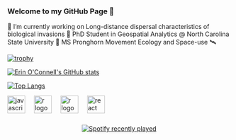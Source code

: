### Welcome to my GitHub Page 👋

<!--
**oconnell9/oconnell9** is a ✨ _special_ ✨ repository because its `README.md` (this file) appears on your GitHub profile.

Here are some ideas to get you started:

🔭 I’m currently working on ...
🌱 I’m currently learning ...

--> 

🔭 I’m currently working on Long-distance dispersal characteristics of biological invasions
🌱 PhD Student in Geospatial Analytics @ North Carolina State University
🦌 MS Pronghorn Movement Ecology and Space-use
🛰

[![trophy](https://github-profile-trophy.vercel.app/?username=oconnell9&rank=-C&theme=algolia)](https://github.com/ryo-ma/github-profile-trophy)

[![Erin O'Connell's GitHub stats](https://github-readme-stats.vercel.app/api/top-langs?username=oconnell9&theme=algolia&show_icons=true)](https://github.com/saifurrahman1193)

[![Top Langs](https://github-readme-stats.vercel.app/api?username=oconnell9&theme=algolia&show_icons=true)](https://github.com/saifurrahman1193)

<div align="left">
  <img src="https://cdn.jsdelivr.net/gh/devicons/devicon/icons/javascript/javascript-original.svg" height="40" alt="javascript logo"  />
  <img width="12" />
  <img src="https://cdn.jsdelivr.net/gh/devicons/devicon/icons/r/r-original.svg" height="40" alt="r logo"  />
  <img width="12" />
  <img src="https://cdn.jsdelivr.net/gh/devicons/devicon/icons/python/python-original-wordmark.svg" height="40" alt="r logo"  />
  <img width="12" />
  <img src="https://cdn.jsdelivr.net/gh/devicons/devicon/icons/react/react-original.svg" height="40" alt="react logo"  />
  <img width="12" />
</div>

###

<div align="center">
  <a href="https://open.spotify.com/user/kalelzz">
    <img src="https://spotify-recently-played-readme.vercel.app/api?user=kalelzz&count=5" alt="Spotify recently played"  />
  </a>
</div>

###


